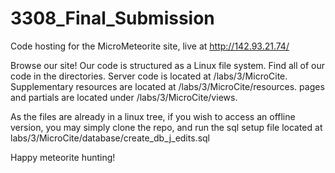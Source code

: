 # 3308_Final_Submission

Code hosting for the MicroMeteorite site, live at http://142.93.21.74/

Browse our site! Our code is structured as a Linux file system. Find all of our code in the 
directories. Server code is located at /labs/3/MicroCite.  Supplementary resources are 
located at /labs/3/MicroCite/resources. pages and partials are located under /labs/3/MicroCite/views.

As the files are already in a linux tree, if you wish to access an offline version,
you may simply clone the repo, and run the sql setup file located at labs/3/MicroCite/database/create_db_j_edits.sql

Happy meteorite hunting!

